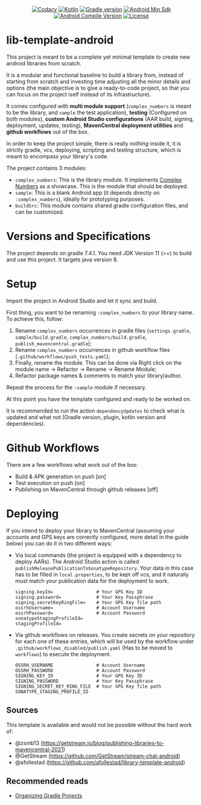 <p align="center">
  <a href="https://app.codacy.com/manual/lib-template-android/dashboard"><img src="https://app.codacy.com/project/badge/Grade/1ba2dd5e557849ab98ad6d564cfadc11" alt="Codacy"></a>
  <a href="https://kotlinlang.org/docs/releases.html"><img src="https://img.shields.io/badge/kotlin-1.6.10-orange.svg" alt="Kotlin"></a>
  <a href="https://gradle.org/releases/"><img src="https://img.shields.io/badge/gradle-7.4.1-102f39.svg" alt="Gradle version"></a>
  <a href="https://source.android.com/setup/start/build-numbers"><img src="https://img.shields.io/badge/min-15-00e676.svg" alt="Android Min Sdk"></a>
  <a href="https://source.android.com/setup/start/build-numbers"><img src="https://img.shields.io/badge/compile-31-00e676.svg" alt="Android Compile Version"></a>
  <a href="https://github.com/cioccarellia/lib-template-android/blob/master/LICENSE.md"><img src="https://img.shields.io/badge/license-Apache%202.0-blue.svg" alt="License"></a>
</p>

# lib-template-android
This project is meant to be a complete yet minimal template to create new android libraries from scratch.

It is a modular and functional baseline to build a library from, instead of starting from scratch and investing time adjusting all the minor details and options (the main objective is to give a ready-to-code project, so that you can focus on the project iself instead of its infrastructure).

It comes configured with **multi module support** (`complex_numbers` is meant to be the library, and `sample` the test application), **testing** (Configured on both modules), **custom Android Studio configurations** (AAR build, signing, deployment, updates, testing), **MavenCentral deployment utilities** and **github workflows** out of the box.

In order to keep the project simple, there is really *nothing* inside it, it is strictly gradle, vcs, deploying, scripting and testing structure, which is meant to encompass your library's code.

The project contains 3 modules:
- `complex_numbers`: This is the library module. It implements [Complex Numbers](https://en.wikipedia.org/wiki/Complex_number) as a showcase. This is the module that should be deployed.
- `sample`: This is a blank Android app (it depends directly on `:complex_numbers`), ideally for prototyping purposes.
- `buildSrc`: This module contains shared gradle configuration files, and can be customized.

# Versions and Specifications
The project depends on gradle 7.4.1. 
You need JDK Version 11 (>=) to build and use this project. 
It targets java version 8.

# Setup
Import the project in Android Studio and let it sync and build.

First thing, you want to be renaming `:complex_numbers` to your library name. To achieve this, follow:
1. Rename `complex_numbers` occurrences in gradle files (`settings.gradle`, `sample/build.gradle`, `complex_numbers/build.gradle`, `publish_mavencentral.gradle`);
2. Rename `complex_numbers` occurrences in github workflow files (`.github/workflows/push_tests.yaml`);
3. Finally, rename the module. This can be done via Right click on the module name -> Refactor -> Rename -> Rename Module;
4. Refactor package names & comments to match your library/author.

Repeat the process for the `:sample` module if necessary.

At this point you have the template configured and ready to be worked on. 

It is recommended to run the action `dependencyUpdates` to check what is updated and what not (Gradle version, plugin, kotlin version and dependencies).

# Github Workflows
There are a few workflows what work out of the box:
- Build & APK generation on push [on]
- Test execution on push [on]
- Publishing on MavenCentral through github releases [off]

# Deploying
If you intend to deploy your library to MavenCentral (assuming your accounts and GPS keys are correctly configured, more detail in the guide below) you can do it in two different ways:
- Via local commands (the project is equipped with a dependency to deploy AARs). The Android Studio action is called `publishReleasePublicationToSonatypeRepository`. 
  Your data in this case has to be filled in `local.properties`, to be kept off vcs, and it naturally must match your publication data for the deployment to work.
    ```
    signing.keyId=                # Your GPG Key ID
    signing.password=             # Your Key Passphrase
    signing.secretKeyRingFile=    # Your GPG Key file path
    ossrhUsername=                # Account Username
    ossrhPassword=                # Account Password
    sonatypeStagingProfileId=
    stagingProfileId=
    ```


- Via github workflows on releases. You create secrets on your repository for each one of these entries, which will be used by the workflow under `.github/workflows_disabled/publish.yaml` (Has to be moved to `workflows`) to esecute the deployment.
    ```
    OSSRH_USERNAME                # Account Username
    OSSRH_PASSWORD                # Account Password
    SIGNING_KEY_ID                # Your GPG Key ID
    SIGNING_PASSWORD              # Your Key Passphrase
    SIGNING_SECRET_KEY_RING_FILE  # Your GPG Key file path
    SONATYPE_STAGING_PROFILE_ID
    ```

## Sources
This template is available and would not be possible without the hard work of:
- @zsmb13 (https://getstream.io/blog/publishing-libraries-to-mavencentral-2021)
- @GetStream (https://github.com/GetStream/stream-chat-android)
- @afollestad (https://github.com/afollestad/library-template-android)

## Recommended reads
- [Organizing Gradle Projects](https://docs.gradle.org/current/userguide/organizing_gradle_projects.html)